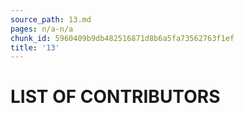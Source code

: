 ```yaml
---
source_path: 13.md
pages: n/a-n/a
chunk_id: 5960409b9db482516871d8b6a5fa73562763f1ef
title: '13'
---
```

# LIST OF CONTRIBUTORS
